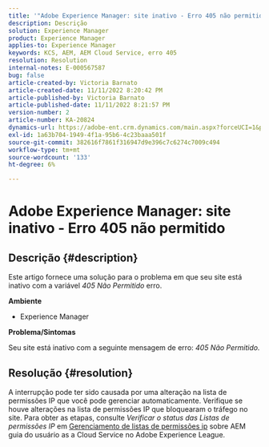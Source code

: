 ```yaml
---
title: '"Adobe Experience Manager: site inativo - Erro 405 não permitido'''
description: Descrição
solution: Experience Manager
product: Experience Manager
applies-to: Experience Manager
keywords: KCS, AEM, AEM Cloud Service, erro 405
resolution: Resolution
internal-notes: E-000567587
bug: false
article-created-by: Victoria Barnato
article-created-date: 11/11/2022 8:20:42 PM
article-published-by: Victoria Barnato
article-published-date: 11/11/2022 8:21:57 PM
version-number: 2
article-number: KA-20824
dynamics-url: https://adobe-ent.crm.dynamics.com/main.aspx?forceUCI=1&pagetype=entityrecord&etn=knowledgearticle&id=fecb6b4a-fe61-ed11-9561-6045bd006793
exl-id: 1a63b704-1949-4f1a-95b6-4c23baaa501f
source-git-commit: 382616f7861f316947d9e396c7c6274c7009c494
workflow-type: tm+mt
source-wordcount: '133'
ht-degree: 6%

---
```


# Adobe Experience Manager: site inativo - Erro 405 não permitido

## Descrição {#description}


Este artigo fornece uma solução para o problema em que seu site está inativo com a variável *405 Não Permitido* erro.

<b>Ambiente</b>

- Experience Manager


<b>Problema/Sintomas</b>

Seu site está inativo com a seguinte mensagem de erro: *405 Não Permitido.*


## Resolução {#resolution}


A interrupção pode ter sido causada por uma alteração na lista de permissões IP que você pode gerenciar automaticamente. Verifique se houve alterações na lista de permissões IP que bloquearam o tráfego no site. Para obter as etapas, consulte *Verificar o status das Listas de permissões IP* em [Gerenciamento de listas de permissões ip](https://experienceleague.adobe.com/docs/experience-manager-cloud-service/content/implementing/using-cloud-manager/ip-allow-lists/managing-ip-allow-lists.html?lang=en) sobre AEM guia do usuário as a Cloud Service no Adobe Experience League.
